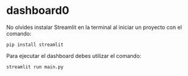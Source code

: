 # dashboard0

No olvides instalar Streamlit en la terminal al iniciar un proyecto con el comando:

`pip install streamlit`

Para ejecutar el dashboard debes utilizar el comando:

`streamlit run main.py `
